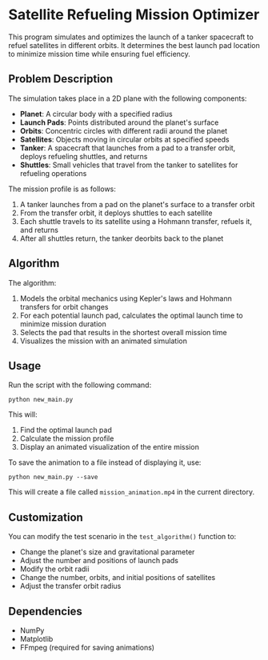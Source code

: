 # Satellite Refueling Mission Optimizer

This program simulates and optimizes the launch of a tanker spacecraft to refuel satellites in different orbits. It determines the best launch pad location to minimize mission time while ensuring fuel efficiency.

## Problem Description

The simulation takes place in a 2D plane with the following components:

- **Planet**: A circular body with a specified radius
- **Launch Pads**: Points distributed around the planet's surface
- **Orbits**: Concentric circles with different radii around the planet
- **Satellites**: Objects moving in circular orbits at specified speeds
- **Tanker**: A spacecraft that launches from a pad to a transfer orbit, deploys refueling shuttles, and returns
- **Shuttles**: Small vehicles that travel from the tanker to satellites for refueling operations

The mission profile is as follows:
1. A tanker launches from a pad on the planet's surface to a transfer orbit
2. From the transfer orbit, it deploys shuttles to each satellite
3. Each shuttle travels to its satellite using a Hohmann transfer, refuels it, and returns
4. After all shuttles return, the tanker deorbits back to the planet

## Algorithm

The algorithm:
1. Models the orbital mechanics using Kepler's laws and Hohmann transfers for orbit changes
2. For each potential launch pad, calculates the optimal launch time to minimize mission duration
3. Selects the pad that results in the shortest overall mission time
4. Visualizes the mission with an animated simulation

## Usage

Run the script with the following command:

```
python new_main.py
```

This will:
1. Find the optimal launch pad
2. Calculate the mission profile
3. Display an animated visualization of the entire mission

To save the animation to a file instead of displaying it, use:

```
python new_main.py --save
```

This will create a file called `mission_animation.mp4` in the current directory.

## Customization

You can modify the test scenario in the `test_algorithm()` function to:
- Change the planet's size and gravitational parameter
- Adjust the number and positions of launch pads
- Modify the orbit radii
- Change the number, orbits, and initial positions of satellites
- Adjust the transfer orbit radius

## Dependencies

- NumPy
- Matplotlib
- FFmpeg (required for saving animations) 